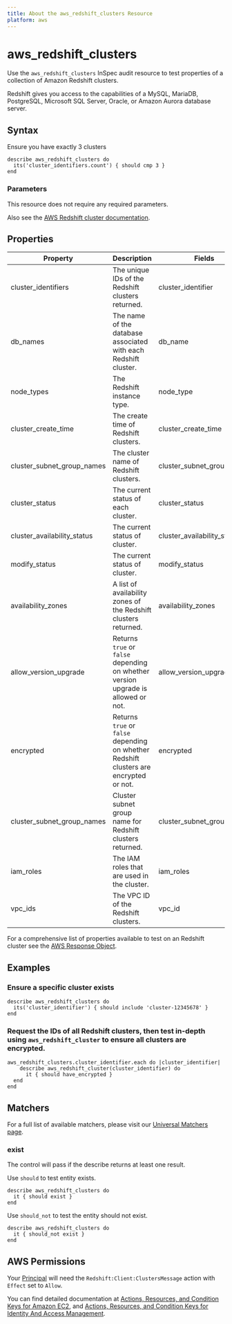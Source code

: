 ```yaml
---
title: About the aws_redshift_clusters Resource
platform: aws
---
```


# aws_redshift_clusters

Use the `aws_redshift_clusters` InSpec audit resource to test properties of a collection of Amazon Redshift clusters.

Redshift gives you access to the capabilities of a MySQL, MariaDB, PostgreSQL, Microsoft SQL Server, Oracle, or Amazon Aurora database server.

## Syntax

Ensure you have exactly 3 clusters

    describe aws_redshift_clusters do
      its('cluster_identifiers.count') { should cmp 3 }
    end

### Parameters

This resource does not require any required parameters.

Also see the [AWS Redshift cluster documentation](https://docs.aws.amazon.com/AWSCloudFormation/latest/UserGuide/aws-resource-redshift-cluster.html).

## Properties

| Property | Description | Fields | 
| --- | --- | --- |
|cluster_identifiers         | The unique IDs of the Redshift clusters returned. |                                     cluster_identifier          |
|db_names                    | The name of the database associated with each Redshift cluster. |                       db_name                     |
|node_types                  | The Redshift instance type. |                                                           node_type                   |
|cluster_create_time        | The create time of Redshift clusters. |                                                 cluster_create_time        |
|cluster_subnet_group_names| The cluster name of Redshift clusters. |                                                cluster_subnet_group_name |
|cluster_status              | The current status of each cluster. |                                                   cluster_status              |
|cluster_availability_status| The current status of cluster. |                                                        cluster_availability_status|
|modify_status               | The current status of cluster. |                                                        modify_status               |
|availability_zones          | A list of availability zones of the Redshift clusters returned. |                       availability_zones          |
|allow_version_upgrade        | Returns `true` or `false` depending on whether version upgrade is allowed or not. |     allow_version_upgrade        |
|encrypted                    | Returns `true` or `false` depending on whether Redshift clusters are encrypted or not. |encrypted                    |
|cluster_subnet_group_names   | Cluster subnet group name for Redshift clusters returned.  |                            cluster_subnet_group_name    |
|iam_roles                   | The IAM roles that are used in the cluster. |                                           iam_roles                   |
|vpc_ids                     | The VPC ID of the Redshift clusters. |                                                  vpc_id                      |

For a comprehensive list of properties available to test on an Redshift cluster see the [AWS Response Object](https://docs.aws.amazon.com/sdk-for-ruby/v3/api/Aws/Redshift/Client.html#describe_clusters-instance_method.html).

## Examples

### Ensure a specific cluster exists

    describe aws_redshift_clusters do
      its('cluster_identifier') { should include 'cluster-12345678' }
    end

### Request the IDs of all Redshift clusters, then test in-depth using `aws_redshift_cluster` to ensure all clusters are encrypted.

    aws_redshift_clusters.cluster_identifier.each do |cluster_identifier|
        describe aws_redshift_cluster(cluster_identifier) do
          it { should have_encrypted }
      end
    end

## Matchers

For a full list of available matchers, please visit our [Universal Matchers page](https://www.inspec.io/docs/reference/matchers/).

### exist

The control will pass if the describe returns at least one result.

Use `should` to test entity exists.

    describe aws_redshift_clusters do
      it { should exist }
    end

Use `should_not` to test the entity should not exist.

    describe aws_redshift_clusters do
      it { should_not exist }
    end

## AWS Permissions

Your [Principal](https://docs.aws.amazon.com/IAM/latest/UserGuide/intro-structure.html#intro-structure-principal) will need the `Redshift:Client:ClustersMessage` action with `Effect` set to `Allow`.

You can find detailed documentation at [Actions, Resources, and Condition Keys for Amazon EC2](https://docs.aws.amazon.com/IAM/latest/UserGuide/list_amazonec2.html), and [Actions, Resources, and Condition Keys for Identity And Access Management](https://docs.aws.amazon.com/IAM/latest/UserGuide/list_identityandaccessmanagement.html).
